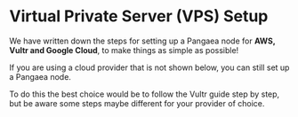 # Virtual Private Server \(VPS\) Setup

We have written down the steps for setting up a Pangaea node for **AWS, Vultr and Google Cloud**, to make things as simple as possible!

If you are using a cloud provider that is not shown below, you can still set up a Pangaea node.

To do this the best choice would be to follow the Vultr guide step by step, but be aware some steps maybe different for your provider of choice.

